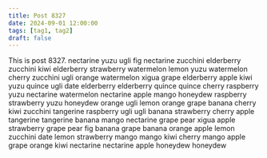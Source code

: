 ```yaml
---
title: Post 8327
date: 2024-09-01 12:00:00
tags: [tag1, tag2]
draft: false
---
```

This is post 8327.
nectarine
yuzu
ugli
fig
nectarine
zucchini
elderberry
zucchini
kiwi
elderberry
strawberry
watermelon
lemon
yuzu
watermelon
cherry
zucchini
ugli
orange
watermelon
xigua
grape
elderberry
apple
kiwi
yuzu
quince
ugli
date
elderberry
elderberry
quince
quince
cherry
raspberry
yuzu
nectarine
watermelon
nectarine
apple
mango
honeydew
raspberry
strawberry
yuzu
honeydew
orange
ugli
lemon
orange
grape
banana
cherry
kiwi
zucchini
tangerine
raspberry
ugli
ugli
banana
strawberry
cherry
apple
tangerine
tangerine
banana
mango
nectarine
grape
pear
xigua
apple
strawberry
grape
pear
fig
banana
grape
banana
orange
apple
lemon
zucchini
date
lemon
strawberry
mango
mango
kiwi
cherry
mango
apple
grape
orange
kiwi
nectarine
nectarine
apple
honeydew
honeydew
